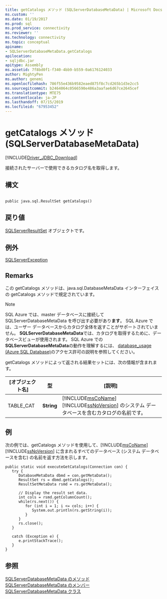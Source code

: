 ```yaml
---
title: getCatalogs メソッド (SQLServerDatabaseMetaData) | Microsoft Docs
ms.custom: ''
ms.date: 01/19/2017
ms.prod: sql
ms.prod_service: connectivity
ms.reviewer: ''
ms.technology: connectivity
ms.topic: conceptual
apiname:
- SQLServerDatabaseMetaData.getCatalogs
apilocation:
- sqljdbc.jar
apitype: Assembly
ms.assetid: 7f8bd0f1-f340-4bb9-b559-0a6176124033
author: MightyPen
ms.author: genemi
ms.openlocfilehash: 786f55e436b9582eaed875f8c7cd265b1d3e2cc5
ms.sourcegitcommit: b2464064c0566590e486a3aafae6d67ce2645cef
ms.translationtype: MTE75
ms.contentlocale: ja-JP
ms.lasthandoff: 07/15/2019
ms.locfileid: "67953452"
---
```

# <a name="getcatalogs-method-sqlserverdatabasemetadata"></a>getCatalogs メソッド (SQLServerDatabaseMetaData)
[!INCLUDE[Driver_JDBC_Download](../../../includes/driver_jdbc_download.md)]

  接続されたサーバーで使用できるカタログ名を取得します。  
  
## <a name="syntax"></a>構文  
  
```  
  
public java.sql.ResultSet getCatalogs()  
```  
  
## <a name="return-value"></a>戻り値  
 [SQLServerResultSet](../../../connect/jdbc/reference/sqlserverresultset-class.md) オブジェクトです。  
  
## <a name="exceptions"></a>例外  
 [SQLServerException](../../../connect/jdbc/reference/sqlserverexception-class.md)  
  
## <a name="remarks"></a>Remarks  
 この getCatalogs メソッドは、java.sql.DatabaseMetaData インターフェイスの getCatalogs メソッドで規定されています。  
  
> [!NOTE]  
>  SQL Azure では、master データベースに接続して SQLServerDatabaseMetaData を呼び出す必要があり**ます**。 SQL Azure では、ユーザー データベースからカタログ全体を返すことがサポートされていません。 **SQLServerDatabaseMetaData**では、カタログを取得するために、データベースビューが使用されます。 SQL Azure での**SQLServerDatabaseMetaData**の動作を理解するには、 [database_usage (Azure SQL Database)](../../../relational-databases/system-catalog-views/sys-database-usage-azure-sql-database.md)のアクセス許可の説明を参照してください。  
  
 getCatalogs メソッドによって返される結果セットには、次の情報が含まれます。  
  
|[オブジェクト名]|型|[説明]|  
|----------|----------|-----------------|  
|TABLE_CAT|**String**|[!INCLUDE[msCoName](../../../includes/msconame_md.md)] [!INCLUDE[ssNoVersion](../../../includes/ssnoversion-md.md)] のシステム データベースを含むカタログの名前です。|  
  
## <a name="example"></a>例  
 次の例では、getCatalogs メソッドを使用して、[!INCLUDE[msCoName](../../../includes/msconame_md.md)] [!INCLUDE[ssNoVersion](../../../includes/ssnoversion-md.md)] に含まれるすべてのデータベース (システム データベースを含む) の名前を返す方法を示します。  
  
```  
public static void executeGetCatalogs(Connection con) {  
   try {  
      DatabaseMetaData dbmd = con.getMetaData();  
      ResultSet rs = dbmd.getCatalogs();  
      ResultSetMetaData rsmd = rs.getMetaData();  
  
      // Display the result set data.  
      int cols = rsmd.getColumnCount();  
      while(rs.next()) {  
         for (int i = 1; i <= cols; i++) {  
            System.out.println(rs.getString(i));  
         }  
      }  
      rs.close();  
   }   
  
   catch (Exception e) {  
      e.printStackTrace();  
   }  
}  
```  
  
## <a name="see-also"></a>参照  
 [SQLServerDatabaseMetaData のメソッド](../../../connect/jdbc/reference/sqlserverdatabasemetadata-methods.md)   
 [SQLServerDatabaseMetaData のメンバー](../../../connect/jdbc/reference/sqlserverdatabasemetadata-members.md)   
 [SQLServerDatabaseMetaData クラス](../../../connect/jdbc/reference/sqlserverdatabasemetadata-class.md)  
  
  
